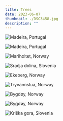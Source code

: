 ```yaml
---
title: Trees
date: 2023-06-07
thumbnail: ./DSC3458.jpg
description: ""
---
```


![Madeira, Portugal](./DSF3462.jpg "Madeira, Portugal")

![Madeira, Portugal](./DSF3214.jpg "Madeira, Portugal")

![Mariholtet, Norway](./DSC3458.jpg "Mariholtet, Norway")

<div class="trees-1-row">
<div class="trees-1-col-0">

![Sračja dolina, Slovenia](./DSC02290.jpg "Sračja dolina, Slovenia")

</div>

<div class="trees-1-col-1">

![Ekeberg, Norway](./DSF8911.jpg "Ekeberg, Norway")

</div>
</div>

![Tryvannstua, Norway](./DSF7333.jpg "Tryvannstua, Norway")

<div class="trees-0-row">
<div class="trees-0-col-0">

![Bygdøy, Norway](./DSF9192.jpg "Bygdøy, Norway")

</div>

<div class="trees-0-col-1">

![Bygdøy, Norway](./DSF9123.jpg "Bygdøy, Norway")

</div>
</div>

![Kriška gora, Slovenia](./DSC2624.jpg "Kriška gora, Slovenia")
